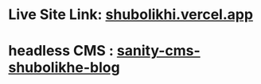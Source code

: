 # Live Site Link: <a href="https://shubolikhi.vercel.app/">shubolikhi.vercel.app</a>
# headless CMS : <a href="https://sanity-cms-shubolikhe-blog.sanity.studio/">sanity-cms-shubolikhe-blog</a>


